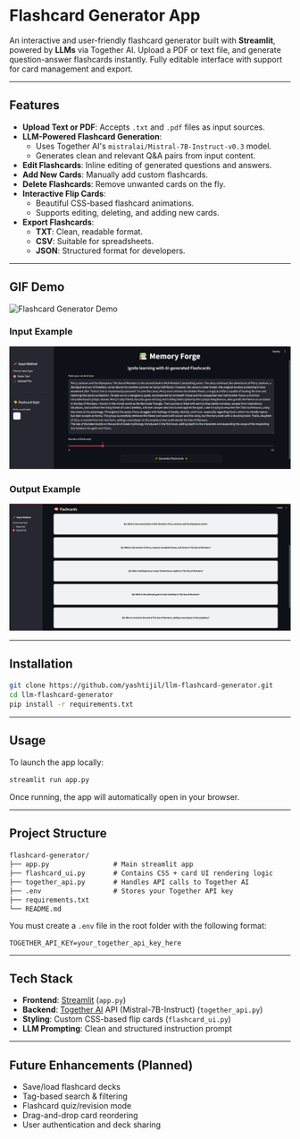 
# Flashcard Generator App

An interactive and user-friendly flashcard generator built with **Streamlit**, powered by **LLMs** via Together AI. Upload a PDF or text file, and generate question-answer flashcards instantly. Fully editable interface with support for card management and export.

---

## Features

- **Upload Text or PDF**: Accepts `.txt` and `.pdf` files as input sources.
- **LLM-Powered Flashcard Generation**:
  - Uses Together AI's `mistralai/Mistral-7B-Instruct-v0.3` model.
  - Generates clean and relevant Q&A pairs from input content.
- **Edit Flashcards**: Inline editing of generated questions and answers.
- **Add New Cards**: Manually add custom flashcards.
- **Delete Flashcards**: Remove unwanted cards on the fly.
- **Interactive Flip Cards**:
  - Beautiful CSS-based flashcard animations.
  - Supports editing, deleting, and adding new cards.
- **Export Flashcards**:
  - **TXT**: Clean, readable format.
  - **CSV**: Suitable for spreadsheets.
  - **JSON**: Structured format for developers.

---

## GIF Demo

![Flashcard Generator Demo](media/MemoryForge_demo.gif)

### Input Example
![Input Example](media/input_example.png)

### Output Example
![Output Example](media/output_example.png)

---

## Installation

```bash
git clone https://github.com/yashtijil/llm-flashcard-generator.git
cd llm-flashcard-generator
pip install -r requirements.txt
```

---

## Usage

To launch the app locally:

```bash
streamlit run app.py

```

Once running, the app will automatically open in your browser.

---

## Project Structure

```
flashcard-generator/
├── app.py                # Main streamlit app
├── flashcard_ui.py       # Contains CSS + card UI rendering logic
├── together_api.py       # Handles API calls to Together AI
├── .env                  # Stores your Together API key
├── requirements.txt
└── README.md
```

You must create a `.env` file in the root folder with the following format:

```
TOGETHER_API_KEY=your_together_api_key_here
```

---

## Tech Stack

- **Frontend**: [Streamlit](https://streamlit.io/)  (`app.py`)
- **Backend**: [Together AI](https://www.together.ai/) API (Mistral-7B-Instruct)  (`together_api.py`)
- **Styling**: Custom CSS-based flip cards (`flashcard_ui.py`)
- **LLM Prompting**: Clean and structured instruction prompt

---

## Future Enhancements (Planned)

- Save/load flashcard decks
- Tag-based search & filtering
- Flashcard quiz/revision mode
- Drag-and-drop card reordering
- User authentication and deck sharing